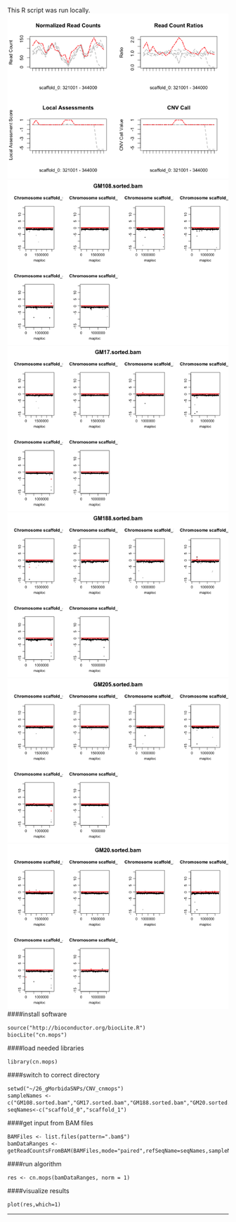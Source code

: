 This R script was run locally.
![Alt text](./Rplot.png?raw=true "Plots")
![Alt text](./GM108seg.png?raw=true "GM108")
![Alt text](./GM17seg.png?raw=true "GM17")
![Alt text](./GM188seg.png?raw=true "GM188")
![Alt text](./GM205seg.png?raw=true "GM205")
![Alt text](./GM20seg.png?raw=true "GM20")
####install software
```
source("http://bioconductor.org/biocLite.R")
biocLite("cn.mops")
```
####load needed libraries
```
library(cn.mops)
```
####switch to correct directory
```
setwd("~/26_gMorbidaSNPs/CNV_cnmops")
sampleNames <-c("GM108.sorted.bam","GM17.sorted.bam","GM188.sorted.bam","GM20.sorted.bam","GM205.sorted.bam")
seqNames<-c("scaffold_0","scaffold_1")
```
####get input from BAM files
```
BAMFiles <- list.files(pattern=".bam$")
bamDataRanges <- getReadCountsFromBAM(BAMFiles,mode="paired",refSeqName=seqNames,sampleNames=sampleNames)
```
####run algorithm
```
res <- cn.mops(bamDataRanges, norm = 1)
```
####visualize results
```
plot(res,which=1)
```
---
